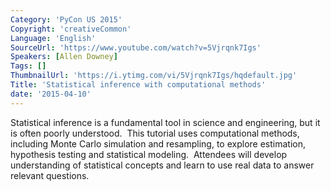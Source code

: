 ```yaml
---
Category: 'PyCon US 2015'
Copyright: 'creativeCommon'
Language: 'English'
SourceUrl: 'https://www.youtube.com/watch?v=5Vjrqnk7Igs'
Speakers: [Allen Downey]
Tags: []
ThumbnailUrl: 'https://i.ytimg.com/vi/5Vjrqnk7Igs/hqdefault.jpg'
Title: 'Statistical inference with computational methods'
date: '2015-04-10'
---
```

Statistical inference is a fundamental tool in science and engineering, but it is often poorly understood.  This tutorial uses computational methods, including Monte Carlo simulation and resampling, to explore estimation, hypothesis testing and statistical modeling.  Attendees will develop understanding of statistical concepts and learn to use real data to answer relevant questions.


